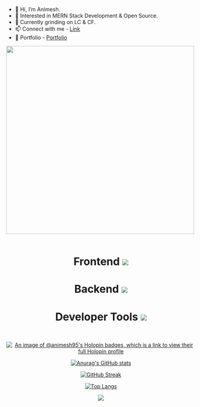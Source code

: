  - 👋 Hi, I’m Animesh.
 - 👀 Interested in MERN Stack Development & Open Source.
 - 🌱 Currently grinding on LC & CF.
 - 📫 Connect with me - <a href="https://linktr.ee/animesh_56" target="_blank">Link</a>
 - 🌱 Portfolio -   <a href="https://portfolio-gray-pi-82.vercel.app/" target="_blank">Portfolio</a>

<img src="https://user-images.githubusercontent.com/74038190/212749447-bfb7e725-6987-49d9-ae85-2015e3e7cc41.gif" width="500">
<br><br>

<div align="center">
  <h1>Frontend
  <a href="https://skillicons.dev">
    <img src="https://skillicons.dev/icons?i=react,js,vite,css,html,bootstrap,tailwind" />
  </a>
   </h1>
</div>

<div align="center">
  <h1>Backend
  <a href="https://skillicons.dev">
    <img src="https://skillicons.dev/icons?i=nodejs,express,mongodb,sql" />
  </a>
   </h1>
</div>

<div align="center">
  <h1>Developer Tools
  <a href="https://skillicons.dev">
    <img src="https://skillicons.dev/icons?i=git,github,postman,vscode" />
  </a>
   </h1>
</div>

<br>

<div align="center">

  [![An image of @animesh95's Holopin badges, which is a link to view their full Holopin profile](https://holopin.me/animesh95)](https://holopin.io/@animesh95)
  
  [![Anurag's GitHub stats](https://github-readme-stats.vercel.app/api?username=animesh156&show_icons=true&theme=radical)](https://github.com/anuraghazra/github-readme-stats)
  
  [![GitHub Streak](https://streak-stats.demolab.com/?user=animesh156)](https://git.io/streak-stats)
  
  [![Top Langs](https://github-readme-stats.vercel.app/api/top-langs/?username=animesh156&layout=donut-vertical&theme=dracula)](https://github.com/anuraghazra/github-readme-stats)
  
  ![](https://komarev.com/ghpvc/?username=animesh156&color=ff69b4)

</div>
